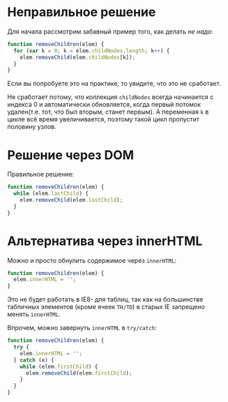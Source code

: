 # Неправильное решение

Для начала рассмотрим забавный пример того, как делать *не надо*:

```js
function removeChildren(elem) {
  for (var k = 0; k < elem.childNodes.length; k++) {
    elem.removeChild(elem.childNodes[k]);
  }
}
```

Если вы попробуете это на практике, то увидите, что это не сработает.

Не сработает потому, что коллекция `childNodes` всегда начинается с индекса 0 и автоматически обновляется, когда первый потомок удален(т.е. тот, что был вторым, станет первым). А переменная `k` в цикле всё время увеличивается, поэтому такой цикл пропустит половину узлов.

# Решение через DOM

Правильное решение:

```js
function removeChildren(elem) {
  while (elem.lastChild) {
    elem.removeChild(elem.lastChild);
  }
}
```

# Альтернатива через innerHTML

Можно и просто обнулить содержимое через `innerHTML`:

```js
function removeChildren(elem) {
  elem.innerHTML = '';
}
```

Это не будет работать в IE8- для таблиц, так как на большинстве табличных элементов (кроме ячеек `TH/TD`) в старых IE запрещено менять `innerHTML`.

Впрочем, можно завернуть `innerHTML` в `try/catch`:

```js
function removeChildren(elem) {
  try {
    elem.innerHTML = '';
  } catch (e) {
    while (elem.firstChild) {
      elem.removeChild(elem.firstChild);
    }
  }
}
```

